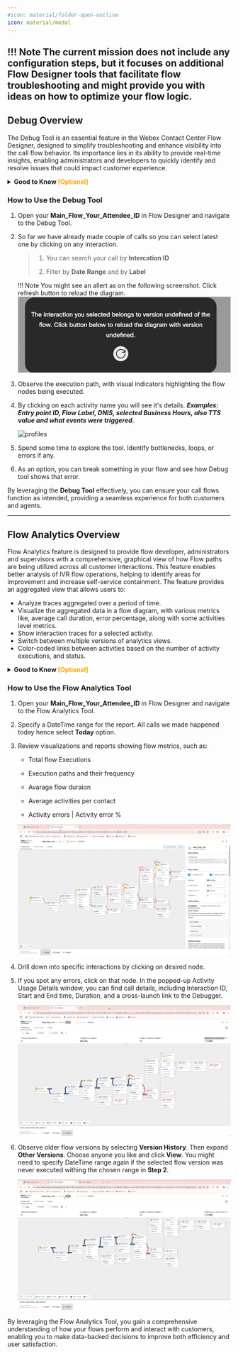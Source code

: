 ```yaml
---
#icon: material/folder-open-outline
icon: material/medal
---
```



!!! Note
    The current mission does not include any configuration steps, but it focuses on additional Flow Designer tools that facilitate flow troubleshooting and might provide you with ideas on how to optimize your flow logic.
---
## Debug Overview

The Debug Tool is an essential feature in the Webex Contact Center Flow Designer, designed to simplify troubleshooting and enhance visibility into the call flow behavior. Its importance lies in its ability to provide real-time insights, enabling administrators and developers to quickly identify and resolve issues that could impact customer experience.

**<details><summary>Good to Know <span style="color: orange;">[Optional]</span></summary>**

#### Why Debug is Important?

1. **Real-Time Analysis**: Tracks the call flow execution step by step, showing which nodes are executed and the data passed between them.

2. **Error Identification**: Quickly pinpoint errors, such as misconfigured nodes, incorrect variable usage, or unexpected call routing.

3. **Optimization**: Provides insights into flow performance, allowing you to optimize for efficiency and accuracy.
</details>


### How to Use the Debug Tool

1. Open your **<span class="attendee-id-container">Main_Flow_<span class="attendee-id-placeholder" data-prefix="Main_Flow_">Your_Attendee_ID</span><span class="copy" title="Click to copy!"></span></span>** in Flow Designer and navigate to the Debug Tool.

2. So far we have already made couple of calls so you can select latest one by clicking on any interaction.
    
    > 
    > 1. You can search your call by **Intercation ID**
    > 
    > 2. Filter by **Date Range** and by **Label**

    !!! Note
        You might see an allert as on the following screenshot. Click refresh button to reload the diagram. 
        ![profiles](../graphics/Lab1/DebugRefresh.jpg)       

3. Observe the execution path, with visual indicators highlighting the flow nodes being executed.
4. By clicking on each activity name you will see it's details. ***Examples: Entry point ID, Flow Label, DNIS, selected Business Hours, also TTS value and what events were triggered.***

    ![profiles](../graphics/Lab1/FlowDebug1.gif)

5. Spend some time to explore the tool. Identify bottlenecks, loops, or errors if any. 
6. As an option, you can break something in your flow and see how Debug tool shows that error.

By leveraging the **Debug Tool** effectively, you can ensure your call flows function as intended, providing a seamless experience for both customers and agents.

---

## Flow Analytics Overview

Flow Analytics feature is designed to provide flow developer, administrators and supervisors with a comprehensive, graphical view of how Flow paths are being utilized across all customer interactions. This feature enables better analysis of IVR flow operations, helping to identify areas for improvement and increase self-service containment. The feature provides an aggregated view that allows users to:

  - Analyze traces aggregated over a period of time.
  - Visualize the aggregated data in a flow diagram, with various metrics like, average call duration, error percentage, along with some activities level metrics. 
  - Show interaction traces for a selected activity.
  - Switch between multiple versions of analytics views.
  - Color-coded links between activities based on the number of activity executions, and status.

**<details><summary>Good to Know <span style="color: orange;">[Optional]</span></summary>**

#### Why Flow Analytics is Important?

1. **Performance Monitoring**: Tracks key metrics, such as flow usage, execution frequency, and processing times, helping you assess flow efficiency.

2. **Behavior Analysis**: Identifies patterns in customer interactions and highlights potential issues, such as abandoned calls or potential loops.

3. **Proactive Optimization**: Offers data-driven insights to fine-tune flow configurations, ensuring optimal performance and alignment with business objectives.
</details>

### How to Use the Flow Analytics Tool

1. Open your **<span class="attendee-id-container">Main_Flow_<span class="attendee-id-placeholder" data-prefix="Main_Flow_">Your_Attendee_ID</span><span class="copy" title="Click to copy!"></span></span>** in Flow Designer and navigate to the Flow Analytics Tool.

2. Specify a DateTime range for the report. All calls we made happened today hence select **Today** option.

3. Review visualizations and reports showing flow metrics, such as:
    
    - Total flow Executions
    
    - Execution paths and their frequency
    
    - Avarage flow duraion
    
    - Average activities per contact
    
    - Activity errors | Activity error %

    ![profiles](../graphics/Lab1/FlowAnalytics1.gif)

4. Drill down into specific interactions by clicking on desired node.

5. If you spot any errors, click on that node. In the popped-up Activity Usage Details window, you can find call details, including Interaction ID, Start and End time, Duration, and a cross-launch link to the Debugger.

    ![profiles](../graphics/Lab1/FlowAnalytics2.gif)

6. Observe older flow versions by selecting **Version History**. Then expand **Other Versions**. Choose anyone you like and click **View**. You might need to specify DateTime range again if the selected flow version was never executed withing the chosen range in **Step 2**.

    ![profiles](../graphics/Lab1/FlowAnalytics3.gif)

By leveraging the Flow Analytics Tool, you gain a comprehensive understanding of how your flows perform and interact with customers, enabling you to make data-backed decisions to improve both efficiency and user satisfaction.
